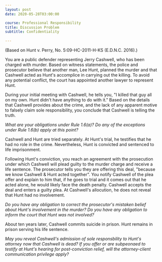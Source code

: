 ```yaml
---
layout: post
date: 2020-05-28T03:00:00

course: Professional Responsibility
title: Discussion Problem
subtitle: Confidentiality
    
---
```


(Based on Hunt v. Perry, No. 5:09-HC-2011-H-KS (E.D.N.C. 2016).)

You are a public defender representing Jerry Cashwell, who has been charged with murder. Based on witness statements, the police and prosecutor believe that another man, Lee Hunt, planned the murder and that Cashwell acted as Hunt's accomplice in carrying out the killing. To avoid any potential conflict, the court has appointed another lawyer to represent Hunt. 

During your initial meeting with Cashwell, he tells you, "I killed that guy all on my own. Hunt didn't have anything to do with it." Based on the details that Cashwell provides about the crime, and the lack of any apparent motive to falsely claim sole responsibility, you conclude that Cashwell is telling the truth. 

_What are your obligations under Rule 1.6(a)? Do any of the exceptions under Rule 1.6(b) apply at this point?_

Cashwell and Hunt are tried separately. At Hunt's trial, he testifies that he had no role in the crime. Nevertheless, Hunt is convicted and sentenced to life imprisonment. 

Following Hunt's conviction, you reach an agreement with the prosecution under which Cashwell will plead guilty to the murder charge and receive a life sentence. The prosecutor tells you they are offering this deal, "because we know Cashwell & Hunt acted together". You notify Cashwell of the plea offer and explain to him that, if he goes to trial and it comes out that he acted alone, he would likely face the death penalty. Cashwell accepts the deal and enters a guilty plea. At Cashwell's allocution, he does not reveal that Hunt had no involvement. 

_Do you have any obligation to correct the prosecutor's mistaken belief about Hunt's involvement in the murder? Do you have any obligation to inform the court that Hunt was not involved?_

About ten years later, Cashwell commits suicide in prison. Hunt remains in prison serving his life sentence. 

_May you reveal Cashwell's admission of sole responsbility to Hunt's attorney now that Cashwell is dead? If you offer or are subpeonaed to testify at Hunt's hearing for post-conviction relief, will the attorney-client communication privilege apply?_ 





